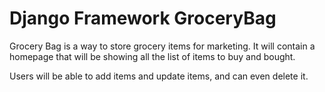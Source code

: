 # Django Framework GroceryBag

Grocery Bag is a way to store grocery items for marketing. It will contain a homepage that will be showing all the list of items to buy and bought.

Users will be able to add items and update items, and can even delete it.
